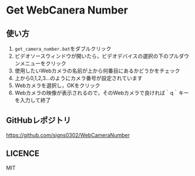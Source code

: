 # Get WebCanera Number

## 使い方
1. `get_camera_number.bat`をダブルクリック
2. ビデオソースウィンドウが開いたら，ビデオデバイスの選択の下のプルダウンメニューをクリック
3. 使用したいWebカメラの名前が上から何番目にあるかどうかをチェック
4. 上から0,1,2,3...のようにカメラ番号が設定されています
5. Webカメラを選択し，OKをクリック
6. Webカメラの映像が表示されるので，そのWebカメラで良ければ｀q｀キーを入力して終了

## GitHubレポジトリ
https://github.com/signs0302/WebCameraNumber

## LICENCE
MIT
